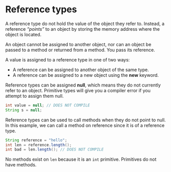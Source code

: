 # Reference types

A reference type do not hold the value of the object they refer to. Instead, a reference *“points”* to an object by storing the memory address where the object is located.

An object cannot be assigned to another object, nor can an object be passed to a method or returned from a method. You pass its reference.

A value is assigned to a reference type in one of two ways:

* A reference can be assigned to another object of the same type.
* A reference can be assigned to a new object using the **new** keyword.

Reference types can be assigned **null**, which means they do not currently refer to an object. Primitive types will give you a compiler error if you attempt to assign them null.

```java
int value = null; // DOES NOT COMPILE
String s = null;
```

Reference types can be used to call methods when they do not point to null. In this example, we can call a method on reference since it is of a reference type.

```java
String reference = "hello";
int len = reference.length();
int bad = len.length(); // DOES NOT COMPILE
```

No methods exist on `len` because it is an `int` primitive. Primitives do not have methods.
